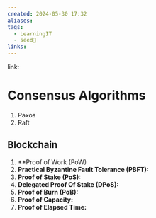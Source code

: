 ```yaml
---
created: 2024-05-30 17:32
aliases: 
tags:
  - LearningIT
  - seed🌱
links:
---
```


link:

# Consensus Algorithms

1. Paxos
2. Raft
## Blockchain

1. **Proof of Work (PoW)
2. **Practical Byzantine Fault Tolerance (PBFT):**
3. **Proof of Stake (PoS):** 
4. **Delegated Proof Of Stake (DPoS):** 
5. **Proof of Burn (PoB):** 
6. **Proof of Capacity:** 
7. **Proof of Elapsed Time:** 